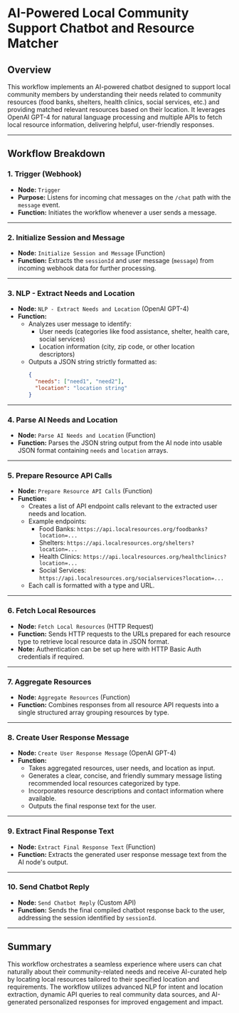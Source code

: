 # AI-Powered Local Community Support Chatbot and Resource Matcher

## Overview  
This workflow implements an AI-powered chatbot designed to support local community members by understanding their needs related to community resources (food banks, shelters, health clinics, social services, etc.) and providing matched relevant resources based on their location. It leverages OpenAI GPT-4 for natural language processing and multiple APIs to fetch local resource information, delivering helpful, user-friendly responses.

---

## Workflow Breakdown

### 1. Trigger (Webhook)
- **Node:** `Trigger`  
- **Purpose:** Listens for incoming chat messages on the `/chat` path with the `message` event.  
- **Function:** Initiates the workflow whenever a user sends a message.

---

### 2. Initialize Session and Message  
- **Node:** `Initialize Session and Message` (Function)  
- **Function:** Extracts the `sessionId` and user message (`message`) from incoming webhook data for further processing.

---

### 3. NLP - Extract Needs and Location  
- **Node:** `NLP - Extract Needs and Location` (OpenAI GPT-4)  
- **Function:**  
  - Analyzes user message to identify:
    - User needs (categories like food assistance, shelter, health care, social services)  
    - Location information (city, zip code, or other location descriptors)  
  - Outputs a JSON string strictly formatted as:
    ```json
    {
      "needs": ["need1", "need2"],
      "location": "location string"
    }
    ```

---

### 4. Parse AI Needs and Location  
- **Node:** `Parse AI Needs and Location` (Function)  
- **Function:** Parses the JSON string output from the AI node into usable JSON format containing `needs` and `location` arrays.

---

### 5. Prepare Resource API Calls  
- **Node:** `Prepare Resource API Calls` (Function)  
- **Function:**  
  - Creates a list of API endpoint calls relevant to the extracted user needs and location.  
  - Example endpoints:
    - Food Banks: `https://api.localresources.org/foodbanks?location=...`  
    - Shelters: `https://api.localresources.org/shelters?location=...`  
    - Health Clinics: `https://api.localresources.org/healthclinics?location=...`  
    - Social Services: `https://api.localresources.org/socialservices?location=...`  
  - Each call is formatted with a type and URL.

---

### 6. Fetch Local Resources  
- **Node:** `Fetch Local Resources` (HTTP Request)  
- **Function:** Sends HTTP requests to the URLs prepared for each resource type to retrieve local resource data in JSON format.  
- **Note:** Authentication can be set up here with HTTP Basic Auth credentials if required.

---

### 7. Aggregate Resources  
- **Node:** `Aggregate Resources` (Function)  
- **Function:** Combines responses from all resource API requests into a single structured array grouping resources by type.

---

### 8. Create User Response Message  
- **Node:** `Create User Response Message` (OpenAI GPT-4)  
- **Function:**  
  - Takes aggregated resources, user needs, and location as input.  
  - Generates a clear, concise, and friendly summary message listing recommended local resources categorized by type.  
  - Incorporates resource descriptions and contact information where available.  
  - Outputs the final response text for the user.

---

### 9. Extract Final Response Text  
- **Node:** `Extract Final Response Text` (Function)  
- **Function:** Extracts the generated user response message text from the AI node's output.

---

### 10. Send Chatbot Reply  
- **Node:** `Send Chatbot Reply` (Custom API)  
- **Function:** Sends the final compiled chatbot response back to the user, addressing the session identified by `sessionId`.

---

## Summary  
This workflow orchestrates a seamless experience where users can chat naturally about their community-related needs and receive AI-curated help by locating local resources tailored to their specified location and requirements. The workflow utilizes advanced NLP for intent and location extraction, dynamic API queries to real community data sources, and AI-generated personalized responses for improved engagement and impact.